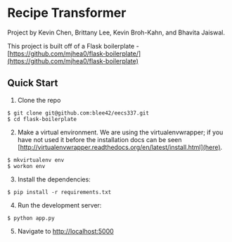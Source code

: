 # Recipe Transformer

Project by Kevin Chen, Brittany Lee, Kevin Broh-Kahn, and Bhavita Jaiswal.

This project is built off of a Flask boilerplate - [https://github.com/mjhea0/flask-boilerplate/](https://github.com/mjhea0/flask-boilerplate)

## Quick Start
1. Clone the repo
  ```
  $ git clone git@github.com:blee42/eecs337.git
  $ cd flask-boilerplate
  ```

2. Make a virtual environment.  We are using the virtualenvwrapper; if you have not used it before the installation docs can be seen [http://virtualenvwrapper.readthedocs.org/en/latest/install.html](here).
  ```
  $ mkvirtualenv env
  $ workon env
  ```

3. Install the dependencies:
  ```
  $ pip install -r requirements.txt
  ```

4. Run the development server:
  ```
  $ python app.py
  ```

5. Navigate to [http://localhost:5000](http://localhost:5000)